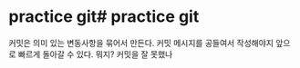 # practice git# practice git
커밋은 의미 있는 변동사항을 묶어서 만든다. 
커밋 메시지를 공들여서 작성해야지 앞으로 빠르게 돌아갈 수 있다. 
뭐지? 커밋을 잘 못했나